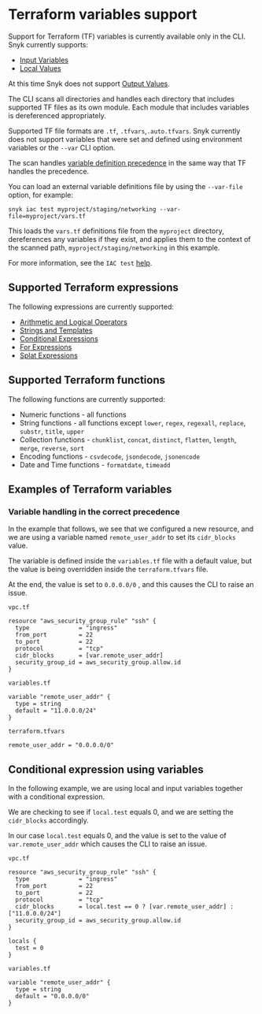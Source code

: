 # Terraform variables support

Support for Terraform (TF) variables is currently available only in the CLI. Snyk currently supports:

* [Input Variables](https://www.terraform.io/language/values/variables)
* [Local Values](https://www.terraform.io/language/values/locals)

At this time Snyk does not support [Output Values](https://www.terraform.io/language/values/outputs).

The CLI scans all directories and handles each directory that includes supported TF files as its own module. Each module that includes variables is dereferenced appropriately.

Supported TF file formats are `.tf`, `.tfvars`,`.auto.tfvars`. Snyk currently does not support variables that were set and defined using environment variables or the `--var` CLI option.

The scan handles [variable definition precedence](https://www.terraform.io/language/values/variables#variable-definition-precedence) in the same way that TF handles the precedence.

You can load an external variable definitions file by using the `--var-file` option, for example:

`snyk iac test myproject/staging/networking --var-file=myproject/vars.tf`

This loads the `vars.tf` definitions file from the `myproject` directory, dereferences any variables if they exist, and applies them to the context of the scanned path, `myproject/staging/networking` in this example.

For more information, see the `IAC test` [help](../../../snyk-cli/commands/iac-test.md).

## Supported Terraform expressions

The following expressions are currently supported:

* [Arithmetic and Logical Operators](https://www.terraform.io/language/expressions/operators)
* [Strings and Templates](https://www.terraform.io/language/expressions/strings#strings-and-templates)
* [Conditional Expressions](https://www.terraform.io/language/expressions/conditionals)
* [For Expressions](https://www.terraform.io/language/expressions/for)
* [Splat Expressions](https://www.terraform.io/language/expressions/splat)

## Supported Terraform functions

The following functions are currently supported:

* Numeric functions - all functions
* String functions - all functions except `lower`, `regex`, `regexall`, `replace`, `substr`, `title`, `upper`
* Collection functions - `chunklist`, `concat`, `distinct`, `flatten`, `length`, `merge`, `reverse`, `sort`
* Encoding functions - `csvdecode`, `jsondecode`, `jsonencode`
* Date and Time functions - `formatdate`, `timeadd`

## Examples of Terraform variables

### **Variable handling in the correct precedence**

In the example that follows, we see that we configured a new resource, and we are using a variable named `remote_user_addr` to set its `cidr_blocks` value.

The variable is defined inside the `variables.tf` file with a default value, but the value is being overridden inside the `terraform.tfvars` file.

At the end, the value is set to `0.0.0.0/0` , and this causes the CLI to raise an issue.

```hcl
vpc.tf

resource "aws_security_group_rule" "ssh" {
  type              = "ingress"
  from_port         = 22
  to_port           = 22
  protocol          = "tcp"
  cidr_blocks       = [var.remote_user_addr]
  security_group_id = aws_security_group.allow.id
}
```

```hcl
variables.tf

variable "remote_user_addr" {
  type = string
  default = "11.0.0.0/24"
}
```

```hcl
terraform.tfvars

remote_user_addr = "0.0.0.0/0"
```

## **Conditional expression using variables**

In the following example, we are using local and input variables together with a conditional expression.

We are checking to see if `local.test` equals 0, and we are setting the `cidr_blocks` accordingly.

In our case `local.test` equals 0, and the value is set to the value of `var.remote_user_addr` which causes the CLI to raise an issue.

```hcl
vpc.tf

resource "aws_security_group_rule" "ssh" {
  type              = "ingress"
  from_port         = 22
  to_port           = 22
  protocol          = "tcp"
  cidr_blocks       = local.test == 0 ? [var.remote_user_addr] : ["11.0.0.0/24"]
  security_group_id = aws_security_group.allow.id
}

locals {
  test = 0
}
```

```hcl
variables.tf

variable "remote_user_addr" {
  type = string
  default = "0.0.0.0/0"
}
```
